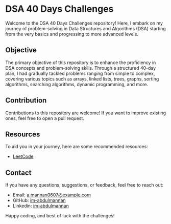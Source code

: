 # DSA 40 Days Challenges
Welcome to the DSA 40 Days Challenges repository! Here, I embark on my journey of problem-solving in Data Structures and Algorithms (DSA) starting from the very basics and progressing to more advanced levels.

## Objective
The primary objective of this repository is to enhance the proficiency in DSA concepts and problem-solving skills. Through a structured 40-day plan, I had gradually tackled problems ranging from simple to complex, covering various topics such as arrays, linked lists, trees, graphs, sorting algorithms, searching algorithms, dynamic programming, and more.

## Contribution
Contributions to this repository are welcome! If you want to improve existing ones, feel free to open a pull request.

## Resources
To aid you in your journey, here are some recommended resources:
- [LeetCode](https://leetcode.com/problemset/)

## Contact
If you have any questions, suggestions, or feedback, feel free to reach out:
- Email: a.mannan0607@example.com
- GitHub: [im-abdulmannan](https://github.com/im-abdulmannan/)
- Linkedin: [im-abdulmannan](https://www.linkedin.com/in/im-abdulmannan/)

Happy coding, and best of luck with the challenges!